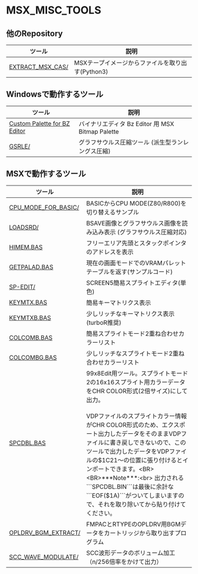 # MSX_MISC_TOOLS

## 他のRepository

|ツール|説明|
|---|---|
| [EXTRACT_MSX_CAS/  ](https://github.com/uniskie/EXTRACT_MSX_CAS/ ) |MSXテープイメージからファイルを取り出す(Python3)

## Windowsで動作するツール

|ツール|説明|
|---|---|
| [Custom Palette for BZ Editor](Custom%20Palette%20for%20BZ%20Editor)|バイナリエディタ Bz Editor 用 MSX Bitmap Palette|
| [GSRLE/            ](GSRLE             ) |グラフサウルス圧縮ツール (派生型ランレングス圧縮) 

## MSXで動作するツール

|ツール|説明|
|---|---|
| [CPU_MODE_FOR_BASIC/](CPU_MODE_FOR_BASIC ) |BASICからCPU MODE(Z80/R800)を切り替えるサンプル|
| [LOADSRD/           ](LOADSRD            ) |BSAVE画像とグラフサウルス画像を読み込み表示 (グラフサウルス圧縮対応) |
| [HIMEM.BAS          ](HIMEM.BAS          ) |フリーエリア先頭とスタックポインタのアドレスを表示|
| [GETPALAD.BAS       ](GETPALAD.BAS       ) |現在の画面モードでのVRAMパレットテーブルを返す(サンプルコード)|
| [SP-EDIT/           ](SP-EDIT            ) |SCREEN5簡易スプライトエディタ(単色)|
| [KEYMTX.BAS         ](KEYMTX.BAS         ) |簡易キーマトリクス表示|
| [KEYMTXB.BAS        ](KEYMTXB.BAS        ) |少しリッチなキーマトリクス表示(turboR推奨)|
| [COLCOMB.BAS        ](COLCOMB.BAS        ) |簡易スプライトモード2重ね合わせカラーリスト|
| [COLCOMBG.BAS       ](COLCOMBG.BAS       ) |少しリッチなスプライトモード2重ね合わせカラーリスト|
| [SPCDBL.BAS         ](SPCDBL.BAS         ) |99x8Edit用ツール。スプライトモード2の16x16スプライト用カラーデータをCHR COLOR形式(2倍サイズ)にして出力。<BR><BR>VDPファイルのスプライトカラー情報がCHR COLOR形式のため、エクスポート出力したデータをそのままVDPファイルに書き戻しできないので、このツールで出力したデータをVDPファイルの$1C21～の位置に張り付けるとインポートできます。<BR><BR>***Note***:<br> 出力される```SPCDBL.BIN```は最後に余計な```EOF($1A)```がついてしまいますので、それを取り除いてから貼り付けてください。|
| [OPLDRV_BGM_EXTRACT/](OPLDRV_BGM_EXTRACT ) |FMPACとRTYPEのOPLDRV用BGMデータをカートリッジから取り出すプログラム|
| [SCC_WAVE_MODULATE/ ](SCC_WAVE_MODULATE  ) |SCC波形データのボリューム加工（n/256倍率をかけて出力）|
